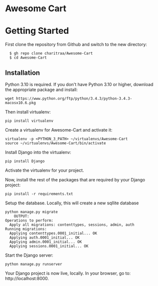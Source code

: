 # Awesome Cart

# Getting Started

First clone the repository from Github and switch to the new directory:
  ```shell
    $ gh repo clone charitraa/Awesome-Cart
    $ cd Awesome-Cart
  ```

## Installation

Python 3.10 is required. If you don't have Python 3.10 or higher, download the appropriate package and install:

```shell
wget https://www.python.org/ftp/python/3.4.3/python-3.4.3-macosx10.6.pkg
```

Then install virtualenv:

```shell
pip install virtualenv
```

Create a virtualenv for Awesome-Cart and activate it:

```shell
virtualenv -p <PYTHON_3_PATH> ~/virtualenvs/Awesome-Cart
source ~/virtualenvs/Awesome-Cart/bin/activate
```

Install Django into the virtualenv:

```shell
pip install Django
```
    
Activate the virtualenv for your project.
    
Now, install the rest of the packages that are required by your Django project:
  ```shell
pip install -r requirements.txt
  ```
    
Setup the database. Locally, this will create a new sqllite database
```shell
python manage.py migrate
    OUTPUT:
Operations to perform:
  Apply all migrations: contenttypes, sessions, admin, auth
Running migrations:
  Applying contenttypes.0001_initial... OK
  Applying auth.0001_initial... OK
  Applying admin.0001_initial... OK
  Applying sessions.0001_initial... OK
```

Start the Django server:

```shell
python manage.py runserver
```

Your Django project is now live, locally. In your browser, go to: http://localhost:8000.
